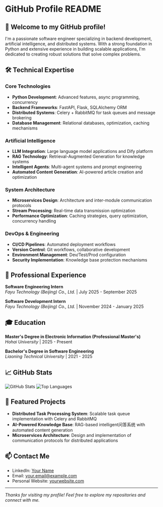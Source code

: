 # GitHub Profile README

## 👋 Welcome to my GitHub profile!

I'm a passionate software engineer specializing in backend development, artificial intelligence, and distributed systems. With a strong foundation in Python and extensive experience in building scalable applications, I'm dedicated to creating robust solutions that solve complex problems.

## 🛠️ Technical Expertise

### Core Technologies
- **Python Development**: Advanced features, async programming, concurrency
- **Backend Frameworks**: FastAPI, Flask, SQLAlchemy ORM
- **Distributed Systems**: Celery + RabbitMQ for task queues and message brokering
- **Database Management**: Relational databases, optimization, caching mechanisms

### Artificial Intelligence
- **LLM Integration**: Large language model applications and Dify platform
- **RAG Technology**: Retrieval-Augmented Generation for knowledge systems
- **Intelligent Agents**: Multi-agent systems and prompt engineering
- **Automated Content Generation**: AI-powered article creation and optimization

### System Architecture
- **Microservices Design**: Architecture and inter-module communication protocols
- **Stream Processing**: Real-time data transmission optimization
- **Performance Optimization**: Caching strategies, query optimization, concurrency handling

### DevOps & Engineering
- **CI/CD Pipelines**: Automated deployment workflows
- **Version Control**: Git workflows, collaborative development
- **Environment Management**: Dev/Test/Prod configuration
- **Security Implementation**: Knowledge base protection mechanisms

## 💼 Professional Experience

**Software Engineering Intern**  
*Fayu Technology (Beijing) Co., Ltd.* | July 2025 - September 2025

**Software Development Intern**  
*Fayu Technology (Beijing) Co., Ltd.* | November 2024 - January 2025

## 🎓 Education

**Master's Degree in Electronic Information (Professional Master's)**  
*Hohai University* | 2025 - Present

**Bachelor's Degree in Software Engineering**  
*Liaoning Technical University* | 2021 - 2025

## 📈 GitHub Stats

![GitHub Stats](https://github-readme-stats.vercel.app/api?username=Krual-T&show_icons=true&theme=dark)
![Top Languages](https://github-readme-stats.vercel.app/api/top-langs/?username=Krual-T&layout=compact&theme=dark)

## 🌟 Featured Projects

- **Distributed Task Processing System**: Scalable task queue implementation with Celery and RabbitMQ
- **AI-Powered Knowledge Base**: RAG-based intelligent问答系统 with automated content generation
- **Microservices Architecture**: Design and implementation of communication protocols for distributed applications

## 📫 Contact Me

- LinkedIn: [Your Name](https://linkedin.com/in/yourname)
- Email: your.email@example.com
- Personal Website: [yourwebsite.com](https://yourwebsite.com)

---

*Thanks for visiting my profile! Feel free to explore my repositories and connect with me.*
